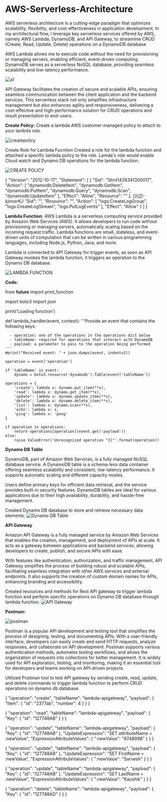 # AWS-Serverless-Architecture




AWS serverless architecture is a cutting-edge paradigm that optimizes scalability, flexibility, and cost-effectiveness in application development. In my architectural flow, I leverage key serverless services offered by AWS, namely AWS Lambda, DynamoDB, and API Gateway, to streamline CRUD (Create, Read, Update, Delete) operations on a DynamoDB database

AWS Lambda allows me to execute code without the need for provisioning or managing servers, enabling efficient, event-driven computing. DynamoDB serves as a serverless NoSQL database, providing seamless scalability and low-latency performance.



![a1](https://github.com/SarKaushik/Advanced-SQL-Database-Project-/assets/85201993/8faa45c6-8630-4371-ace3-d6126594a8c3)
    


API Gateway facilitates the creation of secure and scalable APIs, ensuring seamless communication between the client application and the backend services. This serverless stack not only simplifies infrastructure management but also enhances agility and responsiveness, delivering a cost-effective and high-performance solution for CRUD operations and result presentation to end-users.





**Create Policy:**
Create a lambda AWS customer-managed policy to attach to your lambda role.


![createpolicy](https://github.com/SarKaushik/Advanced-SQL-Database-Project-/assets/85201993/9e15d7a9-85b4-4083-9985-397485f34966)



Create Role for Lambda Fucntion
Created a role for the lambda function and attached a specific lambda policy to the role.
Lamda's role would enable Cloud watch and Dynamo DB operations for the lambda function.


![CREATE POLICY](https://github.com/SarKaushik/AWS-Serverless-Architecture-/assets/85201993/b9d762f2-f280-415f-ab2b-31be665646de)



{
"Version": "2012-10-17",
"Statement": [
{
  "Sid": "Stmt1428341300017",
  "Action": [
    "dynamodb:DeleteItem",
    "dynamodb:GetItem",
    "dynamodb:PutItem",
    "dynamodb:Query",
    "dynamodb:Scan",
    "dynamodb:UpdateItem"
  ],
  "Effect": "Allow",
  "Resource": "*"
},
{]\\]]\]-kjnnerKJ
  "Sid": "",
  "Resource": "*",
  "Action": [
    "logs:CreateLogGroup",
    "logs:CreateLogStream",
    "logs:PutLogEvents"
  ],
  "Effect": "Allow"
}
]
}


**Lambda Function:**
AWS Lambda is a serverless computing service provided by Amazon Web Services (AWS). It allows developers to run code without provisioning or managing servers, automatically scaling based on the incoming request traffic. Lambda functions are small, stateless, and event-driven units of computation that can be written in various programming languages, including Node.js, Python, Java, and more. 

Lambda is connected to API Gateway for trigger events, as soon as API Gateway invokes the lambda function, it triggers an operation to the Dynamo DB database.


![LAMBDA FUNCTION](https://github.com/SarKaushik/AWS-Serverless-Architecture-/assets/85201993/ae4546ab-e7a6-4711-a2d1-f3d5ae949eea)



**Code:**


from __future__ import print_function

import boto3
import json

print('Loading function')


def lambda_handler(event, context):
    '''Provide an event that contains the following keys:

      - operation: one of the operations in the operations dict below
      - tableName: required for operations that interact with DynamoDB
      - payload: a parameter to pass to the operation being performed
    '''
    #print("Received event: " + json.dumps(event, indent=2))

    operation = event['operation']

    if 'tableName' in event:
        dynamo = boto3.resource('dynamodb').Table(event['tableName'])

    operations = {
        'create': lambda x: dynamo.put_item(**x),
        'read': lambda x: dynamo.get_item(**x),
        'update': lambda x: dynamo.update_item(**x),
        'delete': lambda x: dynamo.delete_item(**x),
        'list': lambda x: dynamo.scan(**x),
        'echo': lambda x: x,
        'ping': lambda x: 'pong'
    }

    if operation in operations:
        return operations[operation](event.get('payload'))
    else:
        raise ValueError('Unrecognized operation "{}"'.format(operation))





**Dynamo DB Table**

DynamoDB, part of Amazon Web Services, is a fully managed NoSQL database service. A DynamoDB table is a schema-less data container offering seamless scalability and consistent, low-latency performance. It supports automatic scaling and different capacity modes. 

Users define primary keys for efficient data retrieval, and the service provides built-in security features. DynamoDB tables are ideal for various applications due to their high availability, durability, and hassle-free management.

Created Dynamo DB database to store and retrieve necessary data elements. 
![Dynamo DB Table](https://github.com/SarKaushik/AWS-Serverless-Architecture-/assets/85201993/44ffcb63-952d-4c07-8d0c-72eeb5f68227)



**API Gateway**

Amazon API Gateway is a fully managed service by Amazon Web Services that enables the creation, management, and deployment of APIs at scale. It acts as a gateway between applications and backend services, allowing developers to create, publish, and secure APIs with ease. 

With features like authentication, authorization, and traffic management, API Gateway simplifies the process of building robust and scalable APIs, facilitating seamless integration with other AWS services and external endpoints. It also supports the creation of custom domain names for APIs, enhancing branding and accessibility.

Created resources and methods for Rest API gateway to trigger lambda function and perform specific operations on Dynamo DB database through lambda function.
![API Gateway](https://github.com/SarKaushik/AWS-Serverless-Architecture-/assets/85201993/d1b4b4f3-0890-498f-b9d0-a2e690dff235)











**Postman:**

![postman](https://github.com/SarKaushik/AWS-Serverless-Architecture-/assets/85201993/8bd52f2f-5c5f-4a64-ab6e-430b741f7ca4)


Postman is a popular API development and testing tool that simplifies the process of designing, testing, and documenting APIs. With a user-friendly interface, developers can easily create and send HTTP requests, analyze responses, and collaborate on API development. Postman supports various authentication methods, automates testing workflows, and allows the organization of requests into collections for better management. It is widely used for API exploration, testing, and monitoring, making it an essential tool for developers and teams working on API-driven projects.

Utilized Postman tool to test API gateway by sending create, read, update, and delete commands to trigger lambda function to perform CRUD operations on dynamo db database.



{
    "operation": "create",
    "tableName": "lambda-apigateway",
    "payload": {
        "Item": {
            "id": "2377ab",
            "number": 4
        }
    }
}


{
    "operation": "read",
    "tableName": "lambda-apigateway",
    "payload": {
        "Key": {
            "id": "127748AB"
        }
    }
}


{
    "operation": "update",
    "tableName": "lambda-apigateway",
    "payload": {
        "Key": {
            "id": "127748AB"
        },
        "UpdateExpression": "SET attributeName = :newValue",
        "ExpressionAttributeValues": {
            ":newValue": "674899B"
        }
    }
}


{
    "operation": "update",
    "tableName": "lambda-apigateway",
    "payload": {
        "Key": {
            "id": "127748AB"
        },
        "UpdateExpression": "SET FirstName = :newValue",
        "ExpressionAttributeValues": {
            ":newValue": "Sarvesh"
        }
    }
}



{
    "operation": "update",
    "tableName": "lambda-apigateway",
    "payload": {
        "Key": {
            "id": "127748AB"
        },
        "UpdateExpression": "SET LastName = :newValue",
        "ExpressionAttributeValues": {
            ":newValue": "Kaushik"
        }
    }
}


{
    "operation": "delete",
    "tableName": "lambda-apigateway",
    "payload": {
        "Key": {
            "id": "127748AD"
        }
    }
}













